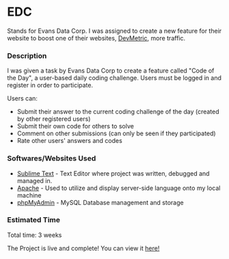# EDC

Stands for Evans Data Corp. I was assigned to create a new feature for their website to boost one of their websites, [DevMetric](https://www.devmetric.com), more traffic.

### Description

I was given a task by Evans Data Corp to create a feature called "Code of the Day", a user-based daily coding challenge. Users must be logged in and register in order to participate.

Users can:
* Submit their answer to the current coding challenge of the day (created by other registered users)
* Submit their own code for others to solve
* Comment on other submissions (can only be seen if they participated)
* Rate other users' answers and codes

### Softwares/Websites Used

* [Sublime Text](https://www.sublimetext.com/) - Text Editor where project was written, debugged and managed in.
* [Apache](https://httpd.apache.org/) - Used to utilize and display server-side language onto my local machine
* [phpMyAdmin](https://www.phpmyadmin.net/) - MySQL Database management and storage

### Estimated Time

Total time: 3 weeks

The Project is live and complete! You can view it [here!](https://www.devmetric.com/#code-of-the-week)
